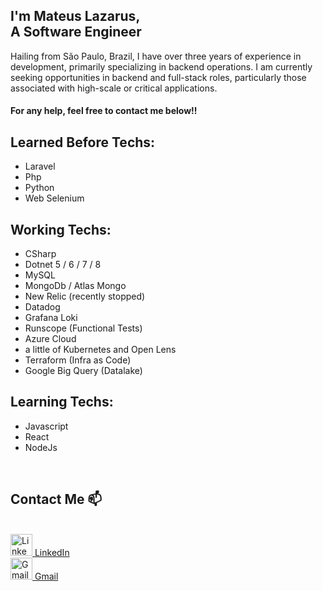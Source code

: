 
## I'm Mateus Lazarus,<br> A Software Engineer
Hailing from São Paulo, Brazil, I have over three years of experience in development, primarily specializing in backend operations. I am currently seeking opportunities in backend and full-stack roles, particularly those associated with high-scale or critical applications.

#### For any help, feel free to contact me below!!


## Learned Before Techs:
- Laravel
- Php
- Python
- Web Selenium

## Working Techs:
- CSharp
- Dotnet 5 / 6 / 7 / 8
- MySQL
- MongoDb / Atlas Mongo
- New Relic (recently stopped)
- Datadog
- Grafana Loki
- Runscope (Functional Tests)
- Azure Cloud
- a little of Kubernetes and Open Lens
- Terraform (Infra as Code)
- Google Big Query (Datalake)

## Learning Techs:
- Javascript
- React
- NodeJs

<br>

## Contact Me 📫
<div align="left">
  <br>
  <a href="https://www.linkedin.com/in/mateus-lazarus/" title="LinkedIn Profile">
    <img alt="LinkedIn-icon" width="35"
  src="https://cdn.jsdelivr.net/gh/devicons/devicon/icons/linkedin/linkedin-original.svg">
    LinkedIn
  </a>
  <br>
  <a href="mailto:contateMateusLazarus@gmail.com" title="Gmail">
    <img alt="Gmail-icon" width="35"
  src="https://upload.wikimedia.org/wikipedia/commons/4/4e/Gmail_Icon.png">
    Gmail
  </a>
</div>
